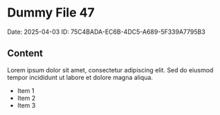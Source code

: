 # Dummy File 47

Date: 2025-04-03
ID: 75C4BADA-EC6B-4DC5-A689-5F339A7795B3

## Content

Lorem ipsum dolor sit amet, consectetur adipiscing elit.
Sed do eiusmod tempor incididunt ut labore et dolore magna aliqua.

* Item 1
* Item 2
* Item 3

